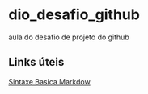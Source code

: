 # dio_desafio_github
aula do desafio de projeto do github

## Links úteis
[Sintaxe Basica Markdow](https://docs.pipz.com/central-de-ajuda/learning-center/guia-basico-de-markdown)
